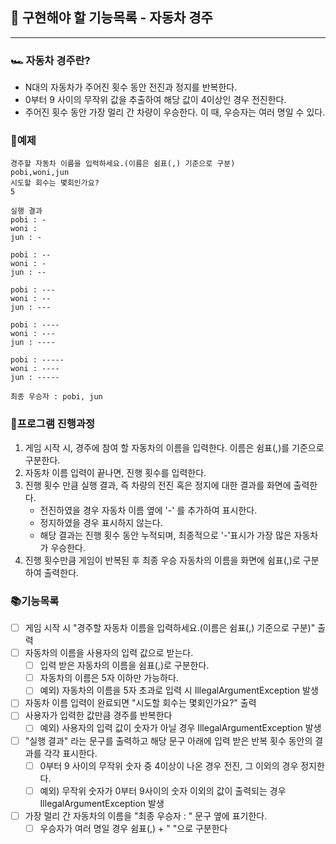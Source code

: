 ## 🚀 구현해야 할 기능목록 - 자동차 경주
___

### 🏎️ 자동차 경주란?
- N대의 자동차가 주어진 횟수 동안 전진과 정지를 반복한다.
- 0부터 9 사이의 무작위 값을 추출하여 해당 값이 4이상인 경우 전진한다. 
- 주어진 횟수 동안 가장 멀리 간 차량이 우승한다. 이 때, 우승자는 여러 명일 수 있다.

### 🔭예제

    경주할 자동차 이름을 입력하세요.(이름은 쉼표(,) 기준으로 구분)
    pobi,woni,jun
    시도할 회수는 몇회인가요?
    5
    
    실행 결과
    pobi : -
    woni :
    jun : -
    
    pobi : --
    woni : -
    jun : --
    
    pobi : ---
    woni : --
    jun : ---
    
    pobi : ----
    woni : ---
    jun : ----
    
    pobi : -----
    woni : ----
    jun : -----
    
    최종 우승자 : pobi, jun  

### 📌프로그램 진행과정
1) 게임 시작 시, 경주에 참여 할 자동차의 이름을 입력한다. 이름은 쉼표(,)를 기준으로 구분한다.
2) 자동차 이름 입력이 끝나면, 진행 횟수를 입력한다.
3) 진행 횟수 만큼 실행 결과, 즉 차량의 전진 혹은 정지에 대한 결과를 화면에 출력한다.
    - 전진하였을 경우 자동차 이름 옆에 '-' 를 추가하여 표시한다.
    - 정지하였을 경우 표시하지 않는다.
    - 해당 결과는 진행 횟수 동안 누적되며, 최종적으로 '-'표시가 가장 많은 자동차가 우승한다.
4) 진행 횟수만큼 게임이 반복된 후 최종 우승 자동차의 이름을 화면에 쉼표(,)로 구분하여 출력한다.

### 📚기능목록
- [ ] 게임 시작 시 "경주할 자동차 이름을 입력하세요.(이름은 쉼표(,) 기준으로 구분)" 출력
- [ ] 자동차의 이름을 사용자의 입력 값으로 받는다.
  - [ ] 입력 받은 자동차의 이름을 쉼표(,)로 구분한다.
  - [ ] 자동차의 이름은 5자 이하만 가능하다.
  - [ ] 예외) 자동차의 이름을 5자 초과로 입력 시 IllegalArgumentException 발생
-[ ] 자동차 이름 입력이 완료되면 "시도할 회수는 몇회인가요?" 출력
-[ ] 사용자가 입력한 값만큼 경주를 반복한다
  - [ ] 예외) 사용자의 입력 값이 숫자가 아닐 경우 IllegalArgumentException 발생
-[ ] "실행 결과" 라는 문구를 출력하고 해당 문구 아래에 입력 받은 반복 횟수 동안의 결과를 각각 표시한다.
  - [ ] 0부터 9 사이의 무작위 숫자 중 4이상이 나온 경우 전진, 그 이외의 경우 정지한다.
  - [ ] 예외) 무작위 숫자가 0부터 9사이의 숫자 이외의 값이 출력되는 경우 IllegalArgumentException 발생
- [ ] 가장 멀리 간 자동차의 이름을 "최종 우승자 : " 문구 옆에 표기한다.
  - [ ] 우승자가 여러 명일 경우 쉼표(,) + " "으로 구분한다  